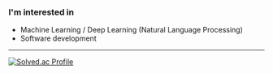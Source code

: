### I'm interested in

- Machine Learning / Deep Learning (Natural Language Processing)
- Software development

---


[![Solved.ac Profile](http://mazassumnida.wtf/api/v2/generate_badge?boj=khs0415p)](https://solved.ac/khs0415p/)

<!--
**khs0415p/khs0415p** is a ✨ _special_ ✨ repository because its `README.md` (this file) appears on your GitHub profile.

Here are some ideas to get you started:

- 🔭 I’m currently working on ...
- 🌱 I’m currently learning ...
- 👯 I’m looking to collaborate on ...
- 🤔 I’m looking for help with ...
- 💬 Ask me about ...
- 📫 How to reach me: ...
- 😄 Pronouns: ...
- ⚡ Fun fact: ...
-->
